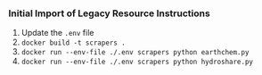 ### Initial Import of Legacy Resource Instructions

1. Update the `.env` file
2. `docker build -t scrapers .`
3. `docker run --env-file ./.env scrapers python earthchem.py`
4. `docker run --env-file ./.env scrapers python hydroshare.py`
